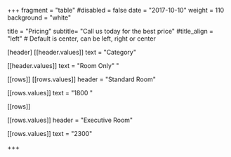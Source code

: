 +++
fragment = "table"
#disabled = false
date = "2017-10-10"
weight = 110
background = "white"

title = "Pricing"
subtitle= "Call us today for the best price"
#title_align = "left" # Default is center, can be left, right or center

[header]
  [[header.values]]
    text = "Category"

  [[header.values]]
    text = "Room Only"
"


[[rows]]
  [[rows.values]]
    header = "Standard Room"

  [[rows.values]]
    text = "1800 "



[[rows]]

[[rows.values]]
    header = "Executive Room"

  [[rows.values]]
    text = "2300"



+++

